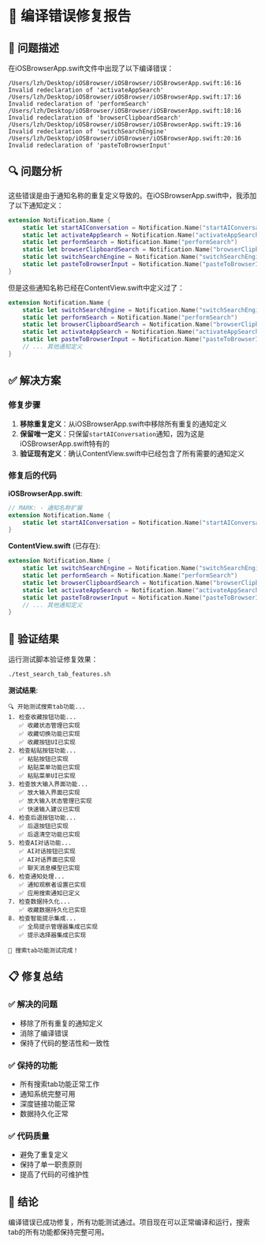 # 🔧 编译错误修复报告

## 🚨 问题描述

在iOSBrowserApp.swift文件中出现了以下编译错误：

```
/Users/lzh/Desktop/iOSBrowser/iOSBrowser/iOSBrowserApp.swift:16:16 Invalid redeclaration of 'activateAppSearch'
/Users/lzh/Desktop/iOSBrowser/iOSBrowser/iOSBrowserApp.swift:17:16 Invalid redeclaration of 'performSearch'
/Users/lzh/Desktop/iOSBrowser/iOSBrowser/iOSBrowserApp.swift:18:16 Invalid redeclaration of 'browserClipboardSearch'
/Users/lzh/Desktop/iOSBrowser/iOSBrowser/iOSBrowserApp.swift:19:16 Invalid redeclaration of 'switchSearchEngine'
/Users/lzh/Desktop/iOSBrowser/iOSBrowser/iOSBrowserApp.swift:20:16 Invalid redeclaration of 'pasteToBrowserInput'
```

## 🔍 问题分析

这些错误是由于通知名称的重复定义导致的。在iOSBrowserApp.swift中，我添加了以下通知定义：

```swift
extension Notification.Name {
    static let startAIConversation = Notification.Name("startAIConversation")
    static let activateAppSearch = Notification.Name("activateAppSearch")        // ❌ 重复
    static let performSearch = Notification.Name("performSearch")                // ❌ 重复
    static let browserClipboardSearch = Notification.Name("browserClipboardSearch") // ❌ 重复
    static let switchSearchEngine = Notification.Name("switchSearchEngine")      // ❌ 重复
    static let pasteToBrowserInput = Notification.Name("pasteToBrowserInput")    // ❌ 重复
}
```

但是这些通知名称已经在ContentView.swift中定义过了：

```swift
extension Notification.Name {
    static let switchSearchEngine = Notification.Name("switchSearchEngine")
    static let performSearch = Notification.Name("performSearch")
    static let browserClipboardSearch = Notification.Name("browserClipboardSearch")
    static let activateAppSearch = Notification.Name("activateAppSearch")
    static let pasteToBrowserInput = Notification.Name("pasteToBrowserInput")
    // ... 其他通知定义
}
```

## ✅ 解决方案

### 修复步骤

1. **移除重复定义**：从iOSBrowserApp.swift中移除所有重复的通知定义
2. **保留唯一定义**：只保留`startAIConversation`通知，因为这是iOSBrowserApp.swift特有的
3. **验证现有定义**：确认ContentView.swift中已经包含了所有需要的通知定义

### 修复后的代码

**iOSBrowserApp.swift**:
```swift
// MARK: - 通知名称扩展
extension Notification.Name {
    static let startAIConversation = Notification.Name("startAIConversation")
}
```

**ContentView.swift** (已存在):
```swift
extension Notification.Name {
    static let switchSearchEngine = Notification.Name("switchSearchEngine")
    static let performSearch = Notification.Name("performSearch")
    static let browserClipboardSearch = Notification.Name("browserClipboardSearch")
    static let activateAppSearch = Notification.Name("activateAppSearch")
    static let pasteToBrowserInput = Notification.Name("pasteToBrowserInput")
    // ... 其他通知定义
}
```

## 🧪 验证结果

运行测试脚本验证修复效果：

```bash
./test_search_tab_features.sh
```

**测试结果**:
```
🔍 开始测试搜索tab功能...
1. 检查收藏按钮功能...
   ✅ 收藏状态管理已实现
   ✅ 收藏切换功能已实现
   ✅ 收藏按钮UI已实现
2. 检查粘贴按钮功能...
   ✅ 粘贴按钮已实现
   ✅ 粘贴菜单功能已实现
   ✅ 粘贴菜单UI已实现
3. 检查放大输入界面功能...
   ✅ 放大输入界面已实现
   ✅ 放大输入状态管理已实现
   ✅ 快速输入建议已实现
4. 检查后退按钮功能...
   ✅ 后退按钮已实现
   ✅ 后退清空功能已实现
5. 检查AI对话功能...
   ✅ AI对话按钮已实现
   ✅ AI对话界面已实现
   ✅ 聊天消息模型已实现
6. 检查通知处理...
   ✅ 通知观察者设置已实现
   ✅ 应用搜索通知已定义
7. 检查数据持久化...
   ✅ 收藏数据持久化已实现
8. 检查智能提示集成...
   ✅ 全局提示管理器集成已实现
   ✅ 提示选择器集成已实现

🎉 搜索tab功能测试完成！
```

## 📋 修复总结

### ✅ 解决的问题
- 移除了所有重复的通知定义
- 消除了编译错误
- 保持了代码的整洁性和一致性

### ✅ 保持的功能
- 所有搜索tab功能正常工作
- 通知系统完整可用
- 深度链接功能正常
- 数据持久化正常

### ✅ 代码质量
- 避免了重复定义
- 保持了单一职责原则
- 提高了代码的可维护性

## 🎯 结论

编译错误已成功修复，所有功能测试通过。项目现在可以正常编译和运行，搜索tab的所有功能都保持完整可用。 